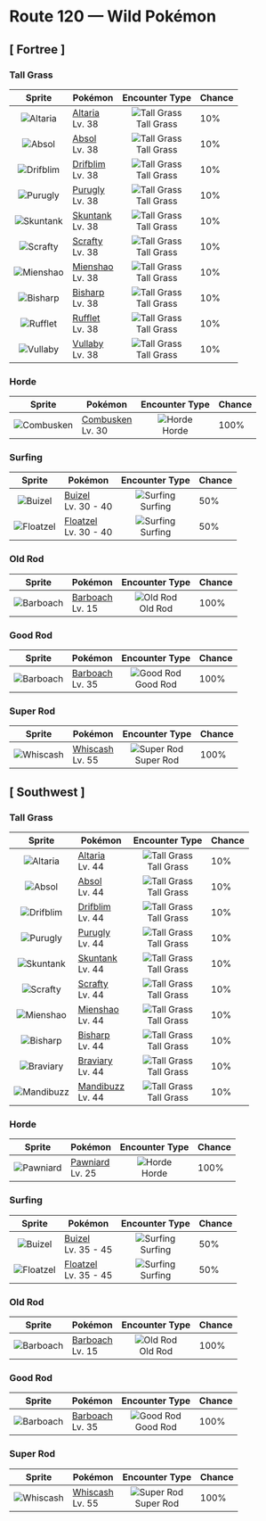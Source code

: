 # Route 120 — Wild Pokémon

## [ Fortree ]

### Tall Grass

| Sprite | Pokémon | Encounter Type | Chance |
|:------:|---------|:--------------:|--------|
| ![Altaria](../../assets/sprites/altaria/front.gif "Altaria: Altaria sings in a gorgeous soprano. Its wings are like cotton clouds. This Pokémon catches updrafts with its buoyant wings and soars way up into the wild blue yonder.") | [Altaria](../../pokemon/altaria.md/)<br>Lv. 38 | ![Tall Grass](../../assets/encounter_types/tall_grass.png "Tall Grass")<br>Tall Grass | 10% |
| ![Absol](../../assets/sprites/absol/front.gif "Absol: Absol has the ability to foretell the coming of natural disasters. It lives in a harsh, rugged mountain environment. This Pokémon very rarely ventures down from the mountains.") | [Absol](../../pokemon/absol.md/)<br>Lv. 38 | ![Tall Grass](../../assets/encounter_types/tall_grass.png "Tall Grass")<br>Tall Grass | 10% |
| ![Drifblim](../../assets/sprites/drifblim/front.gif "Drifblim: It’s drowsy in daytime, but flies off in the evening in big groups. No one knows where they go.") | [Drifblim](../../pokemon/drifblim.md/)<br>Lv. 38 | ![Tall Grass](../../assets/encounter_types/tall_grass.png "Tall Grass")<br>Tall Grass | 10% |
| ![Purugly](../../assets/sprites/purugly/front.gif "Purugly: To make itself appear intimidatingly beefy, it tightly cinches its waist with its twin tails.") | [Purugly](../../pokemon/purugly.md/)<br>Lv. 38 | ![Tall Grass](../../assets/encounter_types/tall_grass.png "Tall Grass")<br>Tall Grass | 10% |
| ![Skuntank](../../assets/sprites/skuntank/front.gif "Skuntank: It sprays a stinky fluid from its tail. The fluid smells worse the longer it is allowed to fester.") | [Skuntank](../../pokemon/skuntank.md/)<br>Lv. 38 | ![Tall Grass](../../assets/encounter_types/tall_grass.png "Tall Grass")<br>Tall Grass | 10% |
| ![Scrafty](../../assets/sprites/scrafty/front.gif "Scrafty: It can smash concrete blocks with its kicking attacks. The one with the biggest crest is the group leader.") | [Scrafty](../../pokemon/scrafty.md/)<br>Lv. 38 | ![Tall Grass](../../assets/encounter_types/tall_grass.png "Tall Grass")<br>Tall Grass | 10% |
| ![Mienshao](../../assets/sprites/mienshao/front.gif "Mienshao: Using the long fur on its arms like whips, it launches into combo attacks that, once started, no one can stop.") | [Mienshao](../../pokemon/mienshao.md/)<br>Lv. 38 | ![Tall Grass](../../assets/encounter_types/tall_grass.png "Tall Grass")<br>Tall Grass | 10% |
| ![Bisharp](../../assets/sprites/bisharp/front.gif "Bisharp: Bisharp pursues prey in the company of a large group of Pawniard. Then Bisharp finishes off the prey.") | [Bisharp](../../pokemon/bisharp.md/)<br>Lv. 38 | ![Tall Grass](../../assets/encounter_types/tall_grass.png "Tall Grass")<br>Tall Grass | 10% |
| ![Rufflet](../../assets/sprites/rufflet/front.gif "Rufflet: They will challenge anything, even strong opponents, without fear. Their frequent fights help them become stronger.") | [Rufflet](../../pokemon/rufflet.md/)<br>Lv. 38 | ![Tall Grass](../../assets/encounter_types/tall_grass.png "Tall Grass")<br>Tall Grass | 10% |
| ![Vullaby](../../assets/sprites/vullaby/front.gif "Vullaby: Their wings are too tiny to allow them to fly. They guard their posteriors with bones that were gathered by Mandibuzz.") | [Vullaby](../../pokemon/vullaby.md/)<br>Lv. 38 | ![Tall Grass](../../assets/encounter_types/tall_grass.png "Tall Grass")<br>Tall Grass | 10% |

### Horde

| Sprite | Pokémon | Encounter Type | Chance |
|:------:|---------|:--------------:|--------|
| ![Combusken](../../assets/sprites/combusken/front.gif "Combusken: Combusken battles with the intensely hot flames it spews from its beak and with outstandingly destructive kicks. This Pokémon’s cry is very loud and distracting.") | [Combusken](../../pokemon/combusken.md/)<br>Lv. 30 | ![Horde](../../assets/encounter_types/horde.png "Horde")<br>Horde | 100% |

### Surfing

| Sprite | Pokémon | Encounter Type | Chance |
|:------:|---------|:--------------:|--------|
| ![Buizel](../../assets/sprites/buizel/front.gif "Buizel: It inflates the flotation sac around its neck and pokes its head out of the water to see what is going on.") | [Buizel](../../pokemon/buizel.md/)<br>Lv. 30 - 40 | ![Surfing](../../assets/encounter_types/surfing.png "Surfing")<br>Surfing | 50% |
| ![Floatzel](../../assets/sprites/floatzel/front.gif "Floatzel: Its flotation sac developed as a result of pursuing aquatic prey. It can double as a rubber raft.") | [Floatzel](../../pokemon/floatzel.md/)<br>Lv. 30 - 40 | ![Surfing](../../assets/encounter_types/surfing.png "Surfing")<br>Surfing | 50% |

### Old Rod

| Sprite | Pokémon | Encounter Type | Chance |
|:------:|---------|:--------------:|--------|
| ![Barboach](../../assets/sprites/barboach/front.gif "Barboach: Barboach’s body is covered with a slimy film. If a foe grabs it, this Pokémon just slips out of the enemy’s grip. This Pokémon grows weak if the slimy coating dries up.") | [Barboach](../../pokemon/barboach.md/)<br>Lv. 15 | ![Old Rod](../../assets/encounter_types/old_rod.png "Old Rod")<br>Old Rod | 100% |

### Good Rod

| Sprite | Pokémon | Encounter Type | Chance |
|:------:|---------|:--------------:|--------|
| ![Barboach](../../assets/sprites/barboach/front.gif "Barboach: Barboach’s body is covered with a slimy film. If a foe grabs it, this Pokémon just slips out of the enemy’s grip. This Pokémon grows weak if the slimy coating dries up.") | [Barboach](../../pokemon/barboach.md/)<br>Lv. 35 | ![Good Rod](../../assets/encounter_types/good_rod.png "Good Rod")<br>Good Rod | 100% |

### Super Rod

| Sprite | Pokémon | Encounter Type | Chance |
|:------:|---------|:--------------:|--------|
| ![Whiscash](../../assets/sprites/whiscash/front.gif "Whiscash: If Whiscash goes on a wild rampage, it sets off a quake-like tremor with a radius of over three miles. This Pokémon has the ability to predict real earthquakes.") | [Whiscash](../../pokemon/whiscash.md/)<br>Lv. 55 | ![Super Rod](../../assets/encounter_types/super_rod.png "Super Rod")<br>Super Rod | 100% |

## [ Southwest ]

### Tall Grass

| Sprite | Pokémon | Encounter Type | Chance |
|:------:|---------|:--------------:|--------|
| ![Altaria](../../assets/sprites/altaria/front.gif "Altaria: Altaria sings in a gorgeous soprano. Its wings are like cotton clouds. This Pokémon catches updrafts with its buoyant wings and soars way up into the wild blue yonder.") | [Altaria](../../pokemon/altaria.md/)<br>Lv. 44 | ![Tall Grass](../../assets/encounter_types/tall_grass.png "Tall Grass")<br>Tall Grass | 10% |
| ![Absol](../../assets/sprites/absol/front.gif "Absol: Absol has the ability to foretell the coming of natural disasters. It lives in a harsh, rugged mountain environment. This Pokémon very rarely ventures down from the mountains.") | [Absol](../../pokemon/absol.md/)<br>Lv. 44 | ![Tall Grass](../../assets/encounter_types/tall_grass.png "Tall Grass")<br>Tall Grass | 10% |
| ![Drifblim](../../assets/sprites/drifblim/front.gif "Drifblim: It’s drowsy in daytime, but flies off in the evening in big groups. No one knows where they go.") | [Drifblim](../../pokemon/drifblim.md/)<br>Lv. 44 | ![Tall Grass](../../assets/encounter_types/tall_grass.png "Tall Grass")<br>Tall Grass | 10% |
| ![Purugly](../../assets/sprites/purugly/front.gif "Purugly: To make itself appear intimidatingly beefy, it tightly cinches its waist with its twin tails.") | [Purugly](../../pokemon/purugly.md/)<br>Lv. 44 | ![Tall Grass](../../assets/encounter_types/tall_grass.png "Tall Grass")<br>Tall Grass | 10% |
| ![Skuntank](../../assets/sprites/skuntank/front.gif "Skuntank: It sprays a stinky fluid from its tail. The fluid smells worse the longer it is allowed to fester.") | [Skuntank](../../pokemon/skuntank.md/)<br>Lv. 44 | ![Tall Grass](../../assets/encounter_types/tall_grass.png "Tall Grass")<br>Tall Grass | 10% |
| ![Scrafty](../../assets/sprites/scrafty/front.gif "Scrafty: It can smash concrete blocks with its kicking attacks. The one with the biggest crest is the group leader.") | [Scrafty](../../pokemon/scrafty.md/)<br>Lv. 44 | ![Tall Grass](../../assets/encounter_types/tall_grass.png "Tall Grass")<br>Tall Grass | 10% |
| ![Mienshao](../../assets/sprites/mienshao/front.gif "Mienshao: Using the long fur on its arms like whips, it launches into combo attacks that, once started, no one can stop.") | [Mienshao](../../pokemon/mienshao.md/)<br>Lv. 44 | ![Tall Grass](../../assets/encounter_types/tall_grass.png "Tall Grass")<br>Tall Grass | 10% |
| ![Bisharp](../../assets/sprites/bisharp/front.gif "Bisharp: Bisharp pursues prey in the company of a large group of Pawniard. Then Bisharp finishes off the prey.") | [Bisharp](../../pokemon/bisharp.md/)<br>Lv. 44 | ![Tall Grass](../../assets/encounter_types/tall_grass.png "Tall Grass")<br>Tall Grass | 10% |
| ![Braviary](../../assets/sprites/braviary/front.gif "Braviary: They fight for their friends without any thought about danger to themselves. One can carry a car while flying.") | [Braviary](../../pokemon/braviary.md/)<br>Lv. 44 | ![Tall Grass](../../assets/encounter_types/tall_grass.png "Tall Grass")<br>Tall Grass | 10% |
| ![Mandibuzz](../../assets/sprites/mandibuzz/front.gif "Mandibuzz: Watching from the sky, they swoop to strike weakened Pokémon on the ground. They decorate themselves with bones.") | [Mandibuzz](../../pokemon/mandibuzz.md/)<br>Lv. 44 | ![Tall Grass](../../assets/encounter_types/tall_grass.png "Tall Grass")<br>Tall Grass | 10% |

### Horde

| Sprite | Pokémon | Encounter Type | Chance |
|:------:|---------|:--------------:|--------|
| ![Pawniard](../../assets/sprites/pawniard/front.gif "Pawniard: Ignoring their injuries, groups attack by sinking the blades that cover their bodies into their prey.") | [Pawniard](../../pokemon/pawniard.md/)<br>Lv. 25 | ![Horde](../../assets/encounter_types/horde.png "Horde")<br>Horde | 100% |

### Surfing

| Sprite | Pokémon | Encounter Type | Chance |
|:------:|---------|:--------------:|--------|
| ![Buizel](../../assets/sprites/buizel/front.gif "Buizel: It inflates the flotation sac around its neck and pokes its head out of the water to see what is going on.") | [Buizel](../../pokemon/buizel.md/)<br>Lv. 35 - 45 | ![Surfing](../../assets/encounter_types/surfing.png "Surfing")<br>Surfing | 50% |
| ![Floatzel](../../assets/sprites/floatzel/front.gif "Floatzel: Its flotation sac developed as a result of pursuing aquatic prey. It can double as a rubber raft.") | [Floatzel](../../pokemon/floatzel.md/)<br>Lv. 35 - 45 | ![Surfing](../../assets/encounter_types/surfing.png "Surfing")<br>Surfing | 50% |

### Old Rod

| Sprite | Pokémon | Encounter Type | Chance |
|:------:|---------|:--------------:|--------|
| ![Barboach](../../assets/sprites/barboach/front.gif "Barboach: Barboach’s body is covered with a slimy film. If a foe grabs it, this Pokémon just slips out of the enemy’s grip. This Pokémon grows weak if the slimy coating dries up.") | [Barboach](../../pokemon/barboach.md/)<br>Lv. 15 | ![Old Rod](../../assets/encounter_types/old_rod.png "Old Rod")<br>Old Rod | 100% |

### Good Rod

| Sprite | Pokémon | Encounter Type | Chance |
|:------:|---------|:--------------:|--------|
| ![Barboach](../../assets/sprites/barboach/front.gif "Barboach: Barboach’s body is covered with a slimy film. If a foe grabs it, this Pokémon just slips out of the enemy’s grip. This Pokémon grows weak if the slimy coating dries up.") | [Barboach](../../pokemon/barboach.md/)<br>Lv. 35 | ![Good Rod](../../assets/encounter_types/good_rod.png "Good Rod")<br>Good Rod | 100% |

### Super Rod

| Sprite | Pokémon | Encounter Type | Chance |
|:------:|---------|:--------------:|--------|
| ![Whiscash](../../assets/sprites/whiscash/front.gif "Whiscash: If Whiscash goes on a wild rampage, it sets off a quake-like tremor with a radius of over three miles. This Pokémon has the ability to predict real earthquakes.") | [Whiscash](../../pokemon/whiscash.md/)<br>Lv. 55 | ![Super Rod](../../assets/encounter_types/super_rod.png "Super Rod")<br>Super Rod | 100% |

